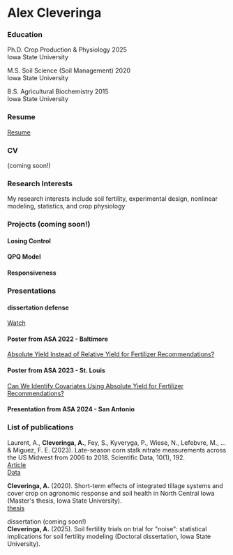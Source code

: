 # Alex Cleveringa
### Education
Ph.D. Crop Production & Physiology 2025  
Iowa State University

M.S. Soil Science (Soil Management) 2020  
Iowa State University

B.S. Agricultural Biochemistry 2015  
Iowa State University

### Resume
[Resume](assets/docs/Cleveringa_resume_summer_2025.pdf)
### CV
(coming soon!)

### Research Interests
My research interests include soil fertility, experimental design, nonlinear modeling, statistics, and crop physiology

### Projects (coming soon!)
#### Losing Control
#### QPQ Model
#### Responsiveness

### Presentations
#### dissertation defense
[Watch](https://iowastate-my.sharepoint.com/personal/alexc1_iastate_edu/_layouts/15/embed.aspx?UniqueId=0e6fb00c-91c0-4c3b-ad16-5127a30dc42b&embed=%7B%22ust%22%3Atrue%2C%22hv%22%3A%22CopyEmbedCode%22%7D&referrer=StreamWebApp&referrerScenario=EmbedDialog.Create)

#### Poster from ASA 2022 - Baltimore
[Absolute Yield Instead of Relative Yield for Fertilizer Recommendations?](assets/img/Baltimore_poster.pdf)
#### Poster from ASA 2023 - St. Louis
[Can We Identify Covariates Using Absolute Yield for Fertilizer Recommendations?](assets/img/StLouis_poster.pdf)
#### Presentation from ASA 2024 - San Antonio


### List of publications
Laurent, A., **Cleveringa, A.**, Fey, S., Kyveryga, P., Wiese, N., Lefebvre, M., ... & Miguez, F. E. (2023). Late-season corn stalk nitrate measurements across the US Midwest from 2006 to 2018. Scientific Data, 10(1), 192.  
[Article](https://www.nature.com/articles/s41597-023-02071-9)  
[Data](https://www.sidalc.net/search/Record/dat-usda-us-article24668283/Description)


**Cleveringa, A.** (2020). Short-term effects of integrated tillage systems and cover crop on agronomic response and soil health in North Central Iowa (Master's thesis, Iowa State University).  
[thesis](https://www.proquest.com/docview/2480780213?pq-origsite=gscholar&fromopenview=true&sourcetype=Dissertations%20&%20Theses)  

dissertation (coming soon!)  
**Cleveringa, A.** (2025). Soil fertility trials on trial for "noise": statistical implications for soil fertility modeling (Doctoral dissertation, Iowa State University).
